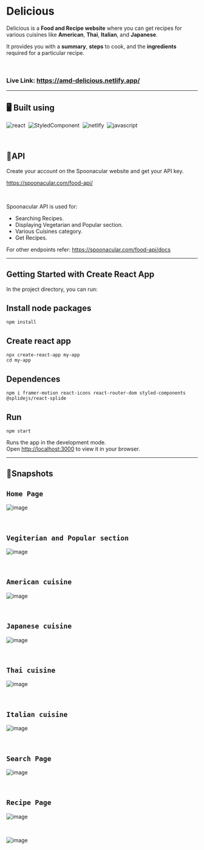 # Delicious

Delicious is a **Food and Recipe website** where you can get recipes for various cuisines like **American**, **Thai**, **Italian**, and **Japanese**.

It provides you with a **summary**, **steps** to cook, and the **ingredients** required for a particular recipe.

<br>

### Live Link: https://amd-delicious.netlify.app/ 

---

## 🖥️ Built using

![react](https://img.shields.io/badge/React-20232A?style=for-the-badge&logo=react&logoColor=61DAFB)&nbsp;
![StyledComponent](https://img.shields.io/badge/styled--components-DB7093?style=for-the-badge&logo=styled-components&logoColor=white)&nbsp;
![netlify](https://img.shields.io/badge/Netlify-00C7B7?style=for-the-badge&logo=netlify&logoColor=white)&nbsp;
![javascript](https://img.shields.io/badge/JavaScript-323330?style=for-the-badge&logo=javascript&logoColor=F7DF1E)&nbsp;

<br>

## 🚀API
Create your account on the Spoonacular website and get your API key.

https://spoonacular.com/food-api/

<br>

Spoonacular API is used for:

* Searching Recipes.
* Displaying Vegetarian and Popular section.
* Various Cuisines category.
* Get Recipes.

For other endpoints refer: https://spoonacular.com/food-api/docs

---

## Getting Started with Create React App

In the project directory, you can run:
## Install node packages
    npm install

## Create react app
    npx create-react-app my-app
    cd my-app

## Dependences
    npm i framer-motion react-icons react-router-dom styled-components @splidejs/react-splide

## Run
    npm start

Runs the app in the development mode.\
Open [http://localhost:3000](http://localhost:3000) to view it in your browser.

---

## 🚀Snapshots

## ``Home Page``
![image](https://user-images.githubusercontent.com/67750128/166148317-6463c1dd-1afb-4469-8862-6da5e8dc65fd.png)

<br>

## ``Vegiterian and Popular section``
![image](https://user-images.githubusercontent.com/67750128/166148359-3032ea99-9e7b-4ab1-8b69-353dbf7da06f.png)

<br>

## ``American cuisine``
![image](https://user-images.githubusercontent.com/67750128/166148399-5a761009-610d-44fc-9831-e7ddcf10c219.png)

<br>

## ``Japanese cuisine``
![image](https://user-images.githubusercontent.com/67750128/166148426-34590761-aacc-417f-be39-6e48ff3418f3.png)

<br>

## ``Thai cuisine``
![image](https://user-images.githubusercontent.com/67750128/166148502-1a5da736-3ab2-46dd-9e25-c79003e2534b.png)

<br>

## ``Italian cuisine``
![image](https://user-images.githubusercontent.com/67750128/166148448-07b2a24b-8889-4009-9b63-3f032113f5c7.png)

<br>

## ``Search Page``
![image](https://user-images.githubusercontent.com/67750128/166148478-b513278e-2129-42ef-9606-4e7286110c95.png)

<br>

## ``Recipe Page``
![image](https://user-images.githubusercontent.com/67750128/166148584-48ebb202-e969-4845-b41c-249226946501.png)

<br>

![image](https://user-images.githubusercontent.com/67750128/166148605-e9a655b5-5ffd-41c6-b57c-48171863446b.png)

